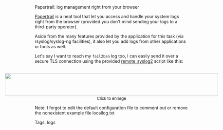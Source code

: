 Papertrail: log management right from your browser

[Papertrail](https://papertrailapp.com) is a neat tool that let you access and handle your system logs right from the browser (provided you don't mind sending your logs to a third-party operator).

Aside from the many features provided by the application for this task (via rsyslog/syslog-ng facilities), it also let you add logs from other applications or tools as well.

Let's say I want to reach my `fail2ban` log too, I can easily send it over a secure TLS connection using the provided [remote\_syslog2](http://help.papertrailapp.com/kb/configuration/configuring-centralized-logging-from-text-log-files-in-unix/#remote_syslog) script like this:
<br/><br/>

<div style="display: flex; justify-content: center;">
     <a href="https://raw.githubusercontent.com/i90rr/i90rr.github.io/master/resources/img/papertrail_ds.jpeg">
     	<img src="https://raw.githubusercontent.com/i90rr/i90rr.github.io/master/resources/img/papertrail_ds.jpeg" style="width: 700px; height: 75px;">
     </a> 
</div>
<span style="margin: 0px auto; display: flex; justify-content: center; text-align: center; vertical-align: top; font-size: small;">Click to enlarge</span>

Note: I forgot to edit the default configuration file to comment out or remove the nonexistent example file locallog.txt

Tags: logs
